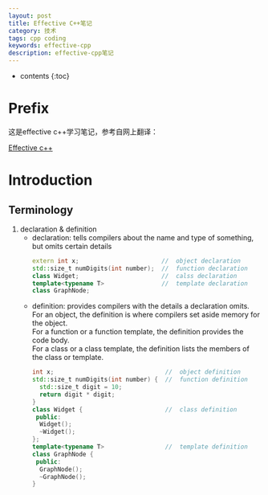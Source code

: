 ```yaml
---
layout: post
title: Effective C++笔记
category: 技术
tags: cpp coding
keywords: effective-cpp
description: effective-cpp笔记
---
```

* contents
{:toc}

# Prefix

这是effective c++学习笔记，参考自网上翻译：

[Effective c++](https://legacy.gitbook.com/book/wizardforcel/effective-cpp/details)



# Introduction
## Terminology
1. declaration & definition
   - declaration: tells compilers about the name and type of something, but omits certain details
     ``` c++
     extern int x;                       //  object declaration
     std::size_t numDigits(int number);  //  function declaration
     class Widget;                       //  calss declaration
     template<typename T>                //  template declaration
     class GraphNode;
     ```
   - definition: provides compilers with the details a declaration omits. \
     For an object, the definition is where compilers set aside memory for the object. \
     For a function or a function template, the definition provides the code body. \
     For a class or a class template, the definition lists the members of the class or template.
     ``` c++
     int x;                               //  object definition
     std::size_t numDigits(int number) {  //  function definition
       std::size_t digit = 10;
       return digit * digit;
     }
     class Widget {                       //  class definition
      public:
       Widget();
       ~Widget();
     };
     template<typename T>                 //  template definition
     class GraphNode {
      public:
       GraphNode();
       ~GraphNode();
     }
     ```

